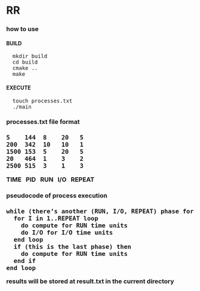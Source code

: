 # RR

<h3> how to use </h3>

<h4> BUILD </h4>

<pre>
  mkdir build
  cd build 
  cmake .. 
  make
</pre>

<h4> EXECUTE </h4>
<pre>
  touch processes.txt
  ./main
</pre>

<h3> processes.txt file format <h3>
  
<pre>5    144  8    20   5
200  342  10   10   1
1500 153  5    20   5
20   464  1    3    2
2500 515  3    1    3 </pre>

<p> TIME &nbsp; PID &nbsp; RUN &nbsp; I/O &nbsp; REPEAT </p>
  
<h3> pseudocode of process execution <h3>
<pre>while (there’s another (RUN, I/O, REPEAT) phase for process PID) loop
  for I in 1..REPEAT loop
    do compute for RUN time units
    do I/O for I/O time units
  end loop
  if (this is the last phase) then
    do compute for RUN time units
  end if
end loop</pre>

<p> results will be stored at result.txt in the current directory </p>
